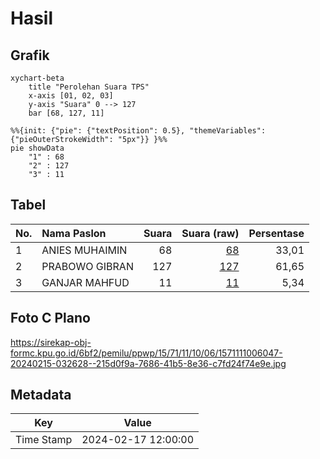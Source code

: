 # Hasil

## Grafik

```mermaid
xychart-beta
    title "Perolehan Suara TPS"
    x-axis [01, 02, 03]
    y-axis "Suara" 0 --> 127
    bar [68, 127, 11]
```

```mermaid
%%{init: {"pie": {"textPosition": 0.5}, "themeVariables": {"pieOuterStrokeWidth": "5px"}} }%%
pie showData
    "1" : 68
    "2" : 127
    "3" : 11
```

## Tabel

| No. | Nama Paslon    | Suara | Suara (raw) | Persentase |
|:--- |:-------------- | -----:| -----------:| ----------:|
| 1   | ANIES MUHAIMIN | 68    | [68][p-1]   | 33,01      |
| 2   | PRABOWO GIBRAN | 127   | [127][p-2]  | 61,65      |
| 3   | GANJAR MAHFUD  | 11    | [11][p-3]   | 5,34       |


[p-1]: https://github.com/gigit-pemilu/pemilu-2024-15-jambi/blob/main/pilpres/hitung-suara/sub/15-jambi/sub/71-kota-jambi/sub/11-paal-merah/sub/1006-bakung-jaya/sub/047-tps/sub/paslon-1.txt
[p-2]: https://github.com/gigit-pemilu/pemilu-2024-15-jambi/blob/main/pilpres/hitung-suara/sub/15-jambi/sub/71-kota-jambi/sub/11-paal-merah/sub/1006-bakung-jaya/sub/047-tps/sub/paslon-2.txt
[p-3]: https://github.com/gigit-pemilu/pemilu-2024-15-jambi/blob/main/pilpres/hitung-suara/sub/15-jambi/sub/71-kota-jambi/sub/11-paal-merah/sub/1006-bakung-jaya/sub/047-tps/sub/paslon-3.txt

## Foto C Plano

https://sirekap-obj-formc.kpu.go.id/6bf2/pemilu/ppwp/15/71/11/10/06/1571111006047-20240215-032628--215d0f9a-7686-41b5-8e36-c7fd24f74e9e.jpg


## Metadata

| Key        | Value               |
| ---------- | ------------------- |
| Time Stamp | 2024-02-17 12:00:00 |



